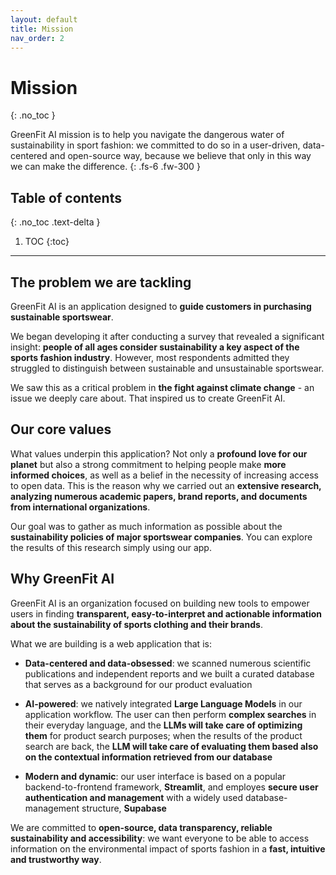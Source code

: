 ```yaml
---
layout: default
title: Mission
nav_order: 2
---
```


# Mission
{: .no_toc }

GreenFit AI mission is to help you navigate the dangerous water of sustainability in sport fashion:  we committed to do so in a user-driven, data-centered and open-source way, because we believe that only in this way we can make the difference.
{: .fs-6 .fw-300 }

## Table of contents
{: .no_toc .text-delta }

1. TOC
{:toc}

---

## The problem we are tackling

GreenFit AI is an application designed to **guide customers in purchasing sustainable sportswear**.

We began developing it after conducting a survey that revealed a significant insight: **people of all ages consider sustainability a key aspect of the sports fashion industry**. However, most respondents admitted they struggled to distinguish between sustainable and unsustainable sportswear.

We saw this as a critical problem in **the fight against climate change** - an issue we deeply care about. That inspired us to create GreenFit AI.

## Our core values

What values underpin this application? Not only a **profound love for our planet** but also a strong commitment to helping people make **more informed choices**, as well as a belief in the necessity of increasing access to open data. This is the reason why we carried out an **extensive research, analyzing numerous academic papers, brand reports, and documents from international organizations**. 

Our goal was to gather as much information as possible about the **sustainability policies of major sportswear companies**. You can explore the results of this research simply using our app.

## Why GreenFit AI

GreenFit AI is an organization focused on building new tools to empower users in finding **transparent, easy-to-interpret and actionable information about the sustainability of sports clothing and their brands**. 

What we are building is a web application that is:

- **Data-centered and data-obsessed**: we scanned numerous scientific publications and independent reports and we built a curated database that serves as a background for our product evaluation
    
- **AI-powered**: we natively integrated **Large Language Models** in our application workflow. The user can then perform **complex searches** in their everyday language, and the **LLMs will take care of optimizing them** for product search purposes; when the results of the product search are back, the **LLM will take care of evaluating them based also on the contextual information retrieved from our database**
    
- **Modern and dynamic**: our user interface is based on a popular backend-to-frontend framework, **Streamlit**, and employes **secure user authentication and management** with a widely used database-management structure, **Supabase**
    

We are committed to **open-source, data transparency, reliable sustainability and accessibility**: we want everyone to be able to access information on the environmental impact of sports fashion in a **fast, intuitive and trustworthy way**.
